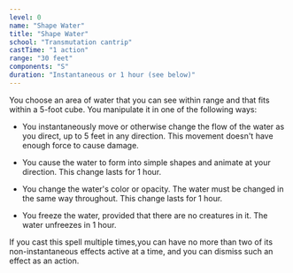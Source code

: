 ```yaml
---
level: 0
name: "Shape Water"
title: "Shape Water"
school: "Transmutation cantrip"
castTime: "1 action"
range: "30 feet"
components: "S"
duration: "Instantaneous or 1 hour (see below)"
---
```


You choose an area of water that you can see within range and that fits within a 5-foot cube. You manipulate it in one of the following ways:

- You instantaneously move or otherwise change the flow of the water as you direct, up to 5 feet in any direction. This movement doesn't have enough force to cause damage.

- You cause the water to form into simple shapes and animate at your direction. This change lasts for 1 hour.

- You change the water's color or opacity. The water must be changed in the same way throughout. This change lasts for 1 hour.

- You freeze the water, provided that there are no creatures in it. The water unfreezes in 1 hour.

If you cast this spell multiple times,you can have no more than two of its non-instantaneous effects active at a time, and you can dismiss such an effect as an action.

